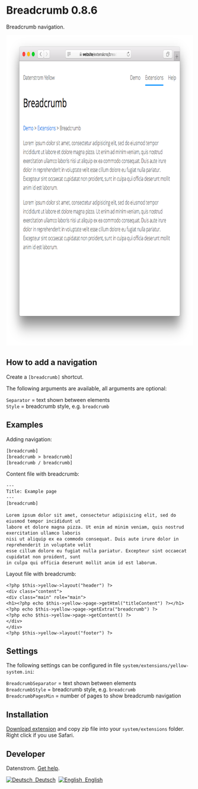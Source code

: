 Breadcrumb 0.8.6
================
Breadcrumb navigation.

<p align="center"><img src="breadcrumb-screenshot.png?raw=true" width="795" height="836" alt="Screenshot"></p>

## How to add a navigation

Create a `[breadcrumb]` shortcut. 

The following arguments are available, all arguments are optional:
 
`Separator` = text shown between elements  
`Style` = breadcrumb style, e.g. `breadcrumb`  

## Examples

Adding navigation:

    [breadcrumb]
    [breadcrumb > breadcrumb]
    [breadcrumb / breadcrumb]

Content file with breadcrumb:

    ---
    Title: Example page
    ---
    [breadcrumb]
        
    Lorem ipsum dolor sit amet, consectetur adipisicing elit, sed do eiusmod tempor incididunt ut 
    labore et dolore magna pizza. Ut enim ad minim veniam, quis nostrud exercitation ullamco laboris 
    nisi ut aliquip ex ea commodo consequat. Duis aute irure dolor in reprehenderit in voluptate velit 
    esse cillum dolore eu fugiat nulla pariatur. Excepteur sint occaecat cupidatat non proident, sunt 
    in culpa qui officia deserunt mollit anim id est laborum.

Layout file with breadcrumb:

    <?php $this->yellow->layout("header") ?>
    <div class="content">
    <div class="main" role="main">
    <h1><?php echo $this->yellow->page->getHtml("titleContent") ?></h1>
    <?php echo $this->yellow->page->getExtra("breadcrumb") ?>
    <?php echo $this->yellow->page->getContent() ?>
    </div>
    </div>
    <?php $this->yellow->layout("footer") ?>

## Settings

The following settings can be configured in file `system/extensions/yellow-system.ini`:

`BreadcrumbSeparator` = text shown between elements  
`BreadcrumbStyle` = breadcrumb style, e.g. `breadcrumb`  
`BreadcrumbPagesMin` = number of pages to show breadcrumb navigation  

## Installation

[Download extension](https://github.com/datenstrom/yellow-extensions/raw/master/zip/breadcrumb.zip) and copy zip file into your `system/extensions` folder. Right click if you use Safari.

## Developer

Datenstrom. [Get help](https://datenstrom.se/yellow/help/).

<p>
<a href="README-de.md"><img src="https://raw.githubusercontent.com/datenstrom/yellow-extensions/master/source/help/language-de.png" width="15" height="15" alt="Deutsch">&nbsp; Deutsch</a>&nbsp;
<a href="README.md"><img src="https://raw.githubusercontent.com/datenstrom/yellow-extensions/master/source/help/language-en.png" width="15" height="15" alt="English">&nbsp; English</a>&nbsp;
</p>